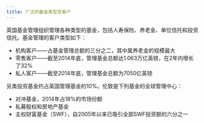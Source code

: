 ```yaml
---
title: 广泛的基金类型及客户
---
```


英国基金管理组织管理各种类型的基金，包括人寿保险、养老金、单位信托和投资信托。基金管理的客户类型如下：

- 机构客户——占基金管理总额的三分之二，其中属养老金的规模最大
- 零售客户——截至2014年底，管理基金总额达1.063万亿英镑，在2年内增长了32%
- 私人客户——截至2014年底，管理基金总额为7050亿英镑

另类投资基金约占英国管理基金的10%。伦敦是下列基金的全球管理中心：

- 对冲基金，2014年占18%的市场份额
- 私募股权和房地产基金
- 主权财富基金（SWF），自2005年以来已吸引全部SWF投资额的六分之一

